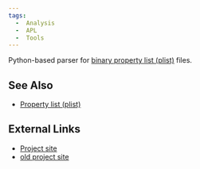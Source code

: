 ```yaml
---
tags:
  -  Analysis
  -  APL
  -  Tools 
---
```

Python-based parser for [binary property list
(plist)](property_list_(plist).md) files.

## See Also

- [Property list (plist)](property_list_(plist).md)

## External Links

- [Project site](https://github.com/google/binplist)
- [old project site](https://code.google.com/p/binplist)